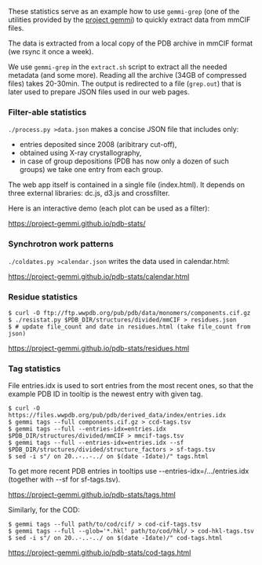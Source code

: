 
These statistics serve as an example how to use `gemmi-grep`
 (one of the utilities provided by the [project gemmi][1])
 to quickly extract data from mmCIF files.

The data is extracted from a local copy of the PDB archive in mmCIF format
(we rsync it once a week).

We use `gemmi-grep` in the `extract.sh` script to extract all the needed
metadata (and some more).
Reading all the archive (34GB of compressed files) takes 20-30min.
The output is redirected to a file (`grep.out`) that is later used
to prepare JSON files used in our web pages.

### Filter-able statistics

`./process.py >data.json` makes a concise JSON file that includes only:

* entries deposited since 2008 (aribitrary cut-off),
* obtained using X-ray crystallography,
* in case of group depositions (PDB has now only a dozen of such groups)
  we take one entry from each group.

The web app itself is contained in a single file (index.html).
It depends on three external libraries: dc.js, d3.js and crossfilter.

Here is an interactive demo (each plot can be used as a filter):

https://project-gemmi.github.io/pdb-stats/

### Synchrotron work patterns

`./coldates.py >calendar.json` writes the data used in calendar.html:

https://project-gemmi.github.io/pdb-stats/calendar.html

### Residue statistics

    $ curl -O ftp://ftp.wwpdb.org/pub/pdb/data/monomers/components.cif.gz
    $ ./resistat.py $PDB_DIR/structures/divided/mmCIF > residues.json
    $ # update file_count and date in residues.html (take file_count from json)

https://project-gemmi.github.io/pdb-stats/residues.html

### Tag statistics

File entries.idx is used to sort entries from the most recent ones,
so that the example PDB ID in tooltip is the newest entry with given tag.

    $ curl -O https://files.wwpdb.org/pub/pdb/derived_data/index/entries.idx
    $ gemmi tags --full components.cif.gz > ccd-tags.tsv
    $ gemmi tags --full --entries-idx=entries.idx $PDB_DIR/structures/divided/mmCIF > mmcif-tags.tsv
    $ gemmi tags --full --entries-idx=entries.idx --sf $PDB_DIR/structures/divided/structure_factors > sf-tags.tsv
    $ sed -i s"/ on 20..-..-../ on $(date -Idate)/" tags.html

To get more recent PDB entries in tooltips use --entries-idx=/.../entries.idx
(together with --sf for sf-tags.tsv).

https://project-gemmi.github.io/pdb-stats/tags.html

Similarly, for the COD:

    $ gemmi tags --full path/to/cod/cif/ > cod-cif-tags.tsv
    $ gemmi tags --full --glob='*.hkl' path/to/cod/hkl/ > cod-hkl-tags.tsv
    $ sed -i s"/ on 20..-..-../ on $(date -Idate)/" cod-tags.html

https://project-gemmi.github.io/pdb-stats/cod-tags.html

[1]: https://project-gemmi.github.io/
